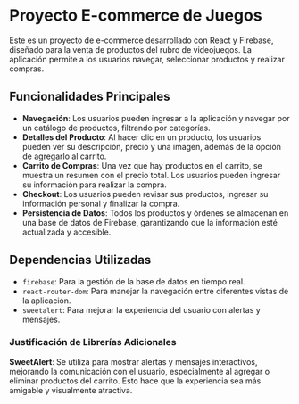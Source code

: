 # Proyecto E-commerce de Juegos

Este es un proyecto de e-commerce desarrollado con React y Firebase, diseñado para la venta de productos del rubro de videojuegos. La aplicación permite a los usuarios navegar, seleccionar productos y realizar compras.

## Funcionalidades Principales

- **Navegación**: Los usuarios pueden ingresar a la aplicación y navegar por un catálogo de productos, filtrando por categorías.
- **Detalles del Producto**: Al hacer clic en un producto, los usuarios pueden ver su descripción, precio y una imagen, además de la opción de agregarlo al carrito.
- **Carrito de Compras**: Una vez que hay productos en el carrito, se muestra un resumen con el precio total. Los usuarios pueden ingresar su información para realizar la compra.
- **Checkout**: Los usuarios pueden revisar sus productos, ingresar su información personal y finalizar la compra.
- **Persistencia de Datos**: Todos los productos y órdenes se almacenan en una base de datos de Firebase, garantizando que la información esté actualizada y accesible.

## Dependencias Utilizadas

- `firebase`: Para la gestión de la base de datos en tiempo real.
- `react-router-dom`: Para manejar la navegación entre diferentes vistas de la aplicación.
- `sweetalert`: Para mejorar la experiencia del usuario con alertas y mensajes.

### Justificación de Librerías Adicionales

**SweetAlert**: Se utiliza para mostrar alertas y mensajes interactivos, mejorando la comunicación con el usuario, especialmente al agregar o eliminar productos del carrito. Esto hace que la experiencia sea más amigable y visualmente atractiva.
